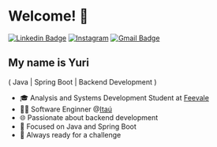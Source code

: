 <h1>Welcome! 👋</h1>

[![Linkedin Badge](https://img.shields.io/badge/-LinkedIn-8080f2?style=for-the-badge&logo=Linkedin&logoColor=white&link=https://www.linkedin.com/in/yuri-da-silva-lima/)](https://www.linkedin.com/in/yuri-da-silva-lima/)
[![Instagram](https://img.shields.io/badge/Instagram-8080f2?style=for-the-badge&logo=instagram&logoColor=white)](https://www.instagram.com/_yurri7/)
[![Gmail Badge](https://img.shields.io/badge/-yurilsilva93@gmail.com-8080f2?style=for-the-badge&logo=Gmail&logoColor=white&link=mailto:yurilsilva93@gmail.com)](mailto:yurilsilva93@gmail.com)

## My name is Yuri
( Java | Spring Boot | Backend Development )
- 🎓 Analysis and Systems Development Student at [Feevale](https://www.feevale.br/)
- 👩‍💻 Software Enginner @[Itaú](https://www.itau.com.br/)
- 🌐 Passionate about backend development
- 📘 Focused on Java and Spring Boot
- 🎯 Always ready for a challenge
